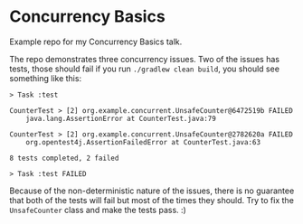 # Concurrency Basics

Example repo for my Concurrency Basics talk.

The repo demonstrates three concurrency issues. Two of the issues has tests, those should fail if you run `./gradlew clean build`, you should see something like this:  

```
> Task :test

CounterTest > [2] org.example.concurrent.UnsafeCounter@6472519b FAILED
    java.lang.AssertionError at CounterTest.java:79

CounterTest > [2] org.example.concurrent.UnsafeCounter@2782620a FAILED
    org.opentest4j.AssertionFailedError at CounterTest.java:63

8 tests completed, 2 failed

> Task :test FAILED
```

Because of the non-deterministic nature of the issues, there is no guarantee that both of the tests will fail but most of the times they should.
Try to fix the `UnsafeCounter` class and make the tests pass. :) 

